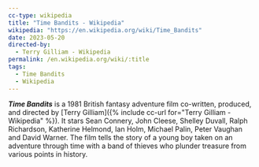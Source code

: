 ```yaml
---
cc-type: wikipedia
title: "Time Bandits - Wikipedia"
wikipedia: "https://en.wikipedia.org/wiki/Time_Bandits"
date: 2023-05-20
directed-by:
  - Terry Gilliam - Wikipedia
permalink: /en.wikipedia.org/wiki/:title
tags:
  - Time Bandits
  - Wikipedia
---
```

***Time Bandits*** is a 1981 British fantasy adventure film co-written, produced, and directed by [Terry Gilliam]({% include cc-url for="Terry Gilliam - Wikipedia" %}). It stars Sean Connery, John Cleese, Shelley Duvall, Ralph Richardson, Katherine Helmond, Ian Holm, Michael Palin, Peter Vaughan and David Warner. The film tells the story of a young boy taken on an adventure through time with a band of thieves who plunder treasure from various points in history.